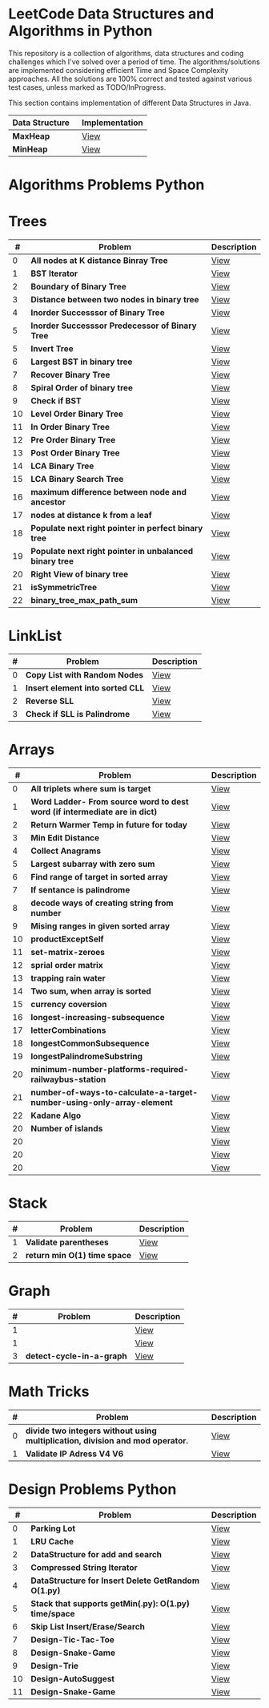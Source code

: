 # LeetCode Data Structures and Algorithms in Python

This repository is a collection of algorithms, data structures and coding challenges which I've solved over a period of time. The algorithms/solutions are implemented considering efficient Time and Space Complexity approaches. All the solutions are 100% correct and tested against various test cases, unless marked as TODO/InProgress.


This section contains implementation of different Data Structures in Java.

| Data Structure   | Implementation |
|------------------------------------------------------------|-----------------------------------------------------------------------------------------------------|
| <b>MaxHeap</b>| [View](https://github.com/Pythonyte/Data-Structure-Algorithms-Python/blob/master/ADT/MaxHeap.py)|
| <b>MinHeap</b>| [View](https://github.com/Pythonyte/Data-Structure-Algorithms-Python/blob/master/ADT/MinHeap.py)|

# Algorithms Problems Python

# Trees
| # | Problem   | Description |
|---|--------------------------------------------------------|-----------------------------------------------------------------------------------------------------|
| 0 | <b>All nodes at K distance Binray Tree</b> | [View](https://github.com/Pythonyte/lc/blob/master/all-nodes-distance-k-in-binary-tree.py)
| 1 | <b>BST Iterator</b> | [View](https://github.com/Pythonyte/lc/blob/master/binary-search-tree-iterator.py)
| 2 | <b>Boundary of Binary Tree</b> | [View](https://github.com/Pythonyte/lc/blob/master/boundary-of-binary-tree.py)
| 3 | <b>Distance between two nodes in binary tree</b> | [View](https://github.com/Pythonyte/lc/blob/master/find-distance-between-two-nodes-of-a-binary-tree.py)
| 4 | <b>Inorder Successsor of Binary Tree</b> | [View](https://github.com/Pythonyte/lc/blob/master/inorder-successor-binary-tree.py)
| 5 | <b>Inorder Successsor Predecessor of Binary Tree</b> | [View](https://github.com/Pythonyte/lc/blob/master/inorder-successor-predecssor-binary-tree.py)
| 5 | <b>Invert Tree</b> | [View](https://github.com/Pythonyte/lc/blob/master/invertTreeRecursive.py)
| 6 | <b>Largest BST in binary tree</b> | [View](https://github.com/Pythonyte/lc/blob/master/largestBSTSubtree.py)
| 7 | <b>Recover Binary Tree</b> | [View](https://github.com/Pythonyte/lc/blob/master/recoverTree.py)
| 8 | <b>Spiral Order of binary tree</b> | [View](https://github.com/Pythonyte/lc/blob/master/spiral_order_binary_tree.py)
| 9 | <b>Check if BST</b> | [View](https://github.com/Pythonyte/lc/blob/master/validate-binary-search-tree.py)
| 10 | <b>Level Order Binary Tree</b> | [View](https://github.com/Pythonyte/lc/blob/master/binary-tree-level-order.py)
| 11 | <b>In Order Binary Tree</b> | [View](https://github.com/Pythonyte/lc/blob/master/binary-tree-inorder-traversal.py)
| 12 | <b>Pre Order Binary Tree</b> | [View](https://github.com/Pythonyte/lc/blob/master/binary-tree-preorder-traversal.py)
| 13 | <b>Post Order Binary Tree</b> | [View](https://github.com/Pythonyte/lc/blob/master/binary-tree-postorder-traversal.py)
| 14 | <b>LCA Binary Tree</b> | [View](https://github.com/Pythonyte/lc/blob/master/lowest-common-ancestor-of-a-binary-tree.py)
| 15 | <b>LCA Binary Search Tree</b> | [View](https://github.com/Pythonyte/lc/blob/master/lowestCommonAncestorBST.py)
| 16 | <b>maximum difference between node and ancestor</b> | [View](https://github.com/Pythonyte/lc/blob/master/maxAncestorDiff.py)
| 17 | <b>nodes at distance k from a leaf</b> | [View](https://github.com/Pythonyte/lc/blob/master/print-nodes-distance-k-leaf-node.py)
| 18 | <b>Populate next right pointer in perfect binary tree</b> | [View](https://github.com/Pythonyte/lc/blob/master/populating-next-right-pointers-in-each-node.py)
| 19 | <b>Populate next right pointer in unbalanced binary tree</b> | [View](https://github.com/Pythonyte/lc/blob/master/populating-next-right-pointers-in-each-node-ii.py)
| 20 | <b>Right View of binary tree</b> | [View](https://github.com/Pythonyte/lc/blob/master/rightSideView.py)
| 21 | <b>isSymmetricTree</b> | [View](https://github.com/Pythonyte/lc/blob/master/isSymmetricTree.py)
| 22 | <b>binary_tree_max_path_sum</b>   |  [View](https://github.com/Pythonyte/lc/blob/master/binary_tree_max_path_sum.py)

# LinkList
| # | Problem   | Description |
|---|--------------------------------------------------------|-----------------------------------------------------------------------------------------------------|
| 0 | <b>Copy List with Random Nodes</b>   |  [View](https://github.com/Pythonyte/lc/blob/master/copy-list-with-random-pointer.py)
| 1 | <b>Insert element into sorted CLL</b>   |  [View](https://github.com/Pythonyte/lc/blob/master/insert-into-a-sorted-circular-linked-list.py)
| 2 | <b>Reverse SLL</b>   |  [View](https://github.com/Pythonyte/lc/blob/master/reverseList.py)
| 3 | <b>Check if SLL is Palindrome</b>   |  [View](https://github.com/Pythonyte/lc/blob/master/isPalindromeSingleLinkList.py)

# Arrays
| # | Problem   | Description |
|---|--------------------------------------------------------|-----------------------------------------------------------------------------------------------------|
| 0 | <b>All triplets where sum is target</b>   |  [View](https://github.com/Pythonyte/lc/blob/master/3sum.py)
| 1 | <b>Word Ladder- From source word to dest word (if intermediate are in dict)</b>   |  [View](https://github.com/Pythonyte/lc/blob/master/WordladderLength.py)
| 2 | <b>Return Warmer Temp in future for today</b>   |  [View](https://github.com/Pythonyte/lc/blob/master/dailyTemperatures.py)
| 3 | <b>Min Edit Distance</b>   |  [View](https://github.com/Pythonyte/lc/blob/master/edit-distance.py)
| 4 | <b>Collect Anagrams</b>   |  [View](https://github.com/Pythonyte/lc/blob/master/groupAnagrams.py)
| 5 | <b>Largest subarray with zero sum</b>   |  [View](https://github.com/Pythonyte/lc/blob/master/find-the-largest-subarray-with-0-sum.py)
| 6 | <b>Find range of target in sorted array</b>   |  [View](https://github.com/Pythonyte/lc/blob/master/find-first-and-last-position-of-element-in-sorted-array.py)
| 7 | <b>If sentance is palindrome</b>   |  [View](https://github.com/Pythonyte/lc/blob/master/isPalindrome.py)
| 8 | <b>decode ways of creating string from number </b>   |  [View](https://github.com/Pythonyte/lc/blob/master/decode_ways.py)
| 9 | <b>Mising ranges in given sorted array </b>   |  [View](https://github.com/Pythonyte/lc/blob/master/missing-ranges.py)
| 10 | <b>productExceptSelf</b>   |  [View](https://github.com/Pythonyte/lc/blob/master/productExceptSelf.py)
| 11 | <b>set-matrix-zeroes</b>   |  [View](https://github.com/Pythonyte/lc/blob/master/set-matrix-zeroes.py)
| 12 | <b>sprial order matrix</b>   |  [View](https://github.com/Pythonyte/lc/blob/master/spiralOrder.py)
| 13 | <b>trapping rain water</b>   |  [View](https://github.com/Pythonyte/lc/blob/master/trapping-rain-water.py)
| 14 | <b>Two sum, when array is sorted</b>   |  [View](https://github.com/Pythonyte/lc/blob/master/twoSum.py)
| 15 | <b>currency coversion</b>   |  [View](https://github.com/Pythonyte/lc/blob/master/conversion_currency.py)
| 16 | <b>longest-increasing-subsequence</b>   |  [View](https://github.com/Pythonyte/lc/blob/master/lengthOfLIS.py)
| 17 | <b>letterCombinations</b>   |  [View](https://github.com/Pythonyte/lc/blob/master/letterCombinations.py)
| 18 | <b>longestCommonSubsequence</b>   |  [View](https://github.com/Pythonyte/lc/blob/master/longestCommonSubsequence.py)
| 19 | <b>longestPalindromeSubstring</b>   |  [View](https://github.com/Pythonyte/lc/blob/master/longestPalindromeSubstring.py)
| 20 | <b>minimum-number-platforms-required-railwaybus-station</b>   |  [View](https://github.com/Pythonyte/lc/blob/master/minimum-number-platforms-required-railwaybus-station.py)
| 21 | <b>number-of-ways-to-calculate-a-target-number-using-only-array-element</b>   |  [View](https://github.com/Pythonyte/lc/blob/master/number-of-ways-to-calculate-a-target-number-using-only-array-element.py)
| 22 | <b>Kadane Algo</b>   |  [View](https://github.com/Pythonyte/lc/blob/master/kadane_algorithm.py)
| 20 | <b>Number of islands</b>   |  [View](https://github.com/Pythonyte/lc/blob/master/numIslands.py)
| 20 | <b></b>   |  [View]()
| 20 | <b></b>   |  [View]()
| 20 | <b></b>   |  [View]()
  
# Stack
| # | Problem   | Description |
|---|--------------------------------------------------------|-----------------------------------------------------------------------------------------------------|
| 1 | <b>Validate parentheses</b>   |  [View](https://github.com/Pythonyte/lc/blob/master/valid-parentheses.py)
| 2 | <b>return min O(1) time space</b>   |  [View](https://github.com/Pythonyte/lc/blob/master/min-stack.py)
  
 

  
# Graph
| # | Problem   | Description |
|---|--------------------------------------------------------|-----------------------------------------------------------------------------------------------------|
| 1 | <b></b>   |  [View]()
| 1 | <b></b>   |  [View]()
| 3 | <b>detect-cycle-in-a-graph</b>   |  [View](https://github.com/Pythonyte/lc/blob/master/detect-cycle-in-a-graph.py)
  
  
  
# Math Tricks
| # | Problem   | Description |
|---|--------------------------------------------------------|-----------------------------------------------------------------------------------------------------|
| 0 | <b>divide two integers without using multiplication, division and mod operator.</b>   |  [View](https://github.com/Pythonyte/lc/blob/master/divide_two_integers.py)
| 1 | <b>Validate IP Adress V4 V6</b>   |  [View](https://github.com/Pythonyte/lc/blob/master/validate_ip_address.py)


# Design Problems Python

| # | Problem   | Description |
|---|--------------------------------------------------------|-----------------------------------------------------------------------------------------------------|
| 0 | <b>Parking Lot</b>   |  [View](https://github.com/Pythonyte/lc/blob/master/Design-Parking-Lot.py)
| 1 | <b>LRU Cache</b>   |  [View](https://github.com/Pythonyte/lc/blob/master/LRUCache.py)
| 2 | <b>DataStructure for add and search</b>   |  [View](https://github.com/Pythonyte/lc/blob/master/add-and-search-word-data-structure-design.py)
| 3 | <b>Compressed String Iterator</b>   |  [View](https://github.com/Pythonyte/lc/blob/master/design-compressed-string-iterator.py)
| 4 | <b>DataStructure for Insert Delete GetRandom O(1.py)</b>   |  [View](https://github.com/Pythonyte/lc/blob/master/insert-delete-getrandom-o1.py)
| 5 | <b>Stack that supports getMin(.py): O(1.py) time/space</b>   |  [View](https://github.com/Pythonyte/lc/blob/master/min-stack.py)
| 6 | <b>Skip List Insert/Erase/Search </b>   |  [View](https://github.com/Pythonyte/lc/blob/master/Design-Skip-List.py)
| 7 | <b>Design-Tic-Tac-Toe</b>   |  [View](https://github.com/Pythonyte/lc/blob/master/Design-Tic-Tac-Toe.py)
| 8 | <b>Design-Snake-Game</b>   |  [View](https://github.com/Pythonyte/lc/blob/master/Design-Snake-Game.py.py)
| 9 | <b>Design-Trie</b>   |  [View](https://github.com/Pythonyte/lc/blob/master/Design-Trie.py)
| 10 | <b>Design-AutoSuggest</b>   |  [View](https://github.com/Pythonyte/lc/blob/master/Design-autosuggest.py)
| 11 | <b>Design-Snake-Game</b>   |  [View](.py)

